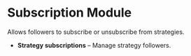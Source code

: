 # Subscription Module

Allows followers to subscribe or unsubscribe from strategies.

* **Strategy subscriptions** – Manage strategy followers.
